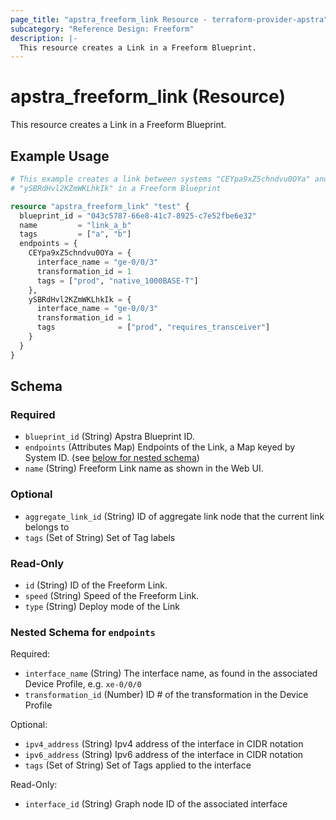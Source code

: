 ```yaml
---
page_title: "apstra_freeform_link Resource - terraform-provider-apstra"
subcategory: "Reference Design: Freeform"
description: |-
  This resource creates a Link in a Freeform Blueprint.
---
```


# apstra_freeform_link (Resource)

This resource creates a Link in a Freeform Blueprint.


## Example Usage

```terraform
# This example creates a link between systems "CEYpa9xZ5chndvu0OYa" and
# "ySBRdHvl2KZmWKLhkIk" in a Freeform Blueprint

resource "apstra_freeform_link" "test" {
  blueprint_id = "043c5787-66e8-41c7-8925-c7e52fbe6e32"
  name         = "link_a_b"
  tags         = ["a", "b"]
  endpoints = {
    CEYpa9xZ5chndvu0OYa = {
      interface_name = "ge-0/0/3"
      transformation_id = 1
      tags = ["prod", "native_1000BASE-T"]
    },
    ySBRdHvl2KZmWKLhkIk = {
      interface_name = "ge-0/0/3"
      transformation_id = 1
      tags              = ["prod", "requires_transceiver"]
    }
  }
}
```

<!-- schema generated by tfplugindocs -->
## Schema

### Required

- `blueprint_id` (String) Apstra Blueprint ID.
- `endpoints` (Attributes Map) Endpoints of the  Link, a Map keyed by System ID. (see [below for nested schema](#nestedatt--endpoints))
- `name` (String) Freeform Link name as shown in the Web UI.

### Optional

- `aggregate_link_id` (String) ID of aggregate link node that the current link belongs to
- `tags` (Set of String) Set of Tag labels

### Read-Only

- `id` (String) ID of the Freeform Link.
- `speed` (String) Speed of the Freeform Link.
- `type` (String) Deploy mode of the Link

<a id="nestedatt--endpoints"></a>
### Nested Schema for `endpoints`

Required:

- `interface_name` (String) The interface name, as found in the associated Device Profile, e.g. `xe-0/0/0`
- `transformation_id` (Number) ID # of the transformation in the Device Profile

Optional:

- `ipv4_address` (String) Ipv4 address of the interface in CIDR notation
- `ipv6_address` (String) Ipv6 address of the interface in CIDR notation
- `tags` (Set of String) Set of Tags applied to the interface

Read-Only:

- `interface_id` (String) Graph node ID of the associated interface



